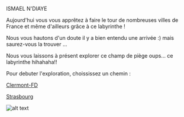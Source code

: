 ISMAEL N'DIAYE


Aujourd'hui vous vous apprêtez à faire le tour de nombreuses villes de France et même d'ailleurs grâce à ce labyrinthe !

Nous vous hautons d'un doute il y a bien entendu une arrivée :) mais saurez-vous la trouver ...

Nous vous laissons à présent explorer ce champ de piège oups... ce labyrinthe hihahaha!!

Pour debuter l'exploration, choississez un chemin :

[Clermont-FD](https://github.com/indiaye18/TP2_Lab/blob/main/jeu-heros-Labyrinthe-Tour-Monde/Clermont_Ferrand.md)


[Strasbourg](https://github.com/indiaye18/TP2_Lab/blob/main/jeu-heros-Labyrinthe-Tour-Monde/Strasbourg.md)



![alt text](https://upload.wikimedia.org/wikipedia/commons/thumb/a/ae/St._Quentin%2C_Basilika%2C_Labyrinth.jpg/1280px-St._Quentin%2C_Basilika%2C_Labyrinth.jpg)
